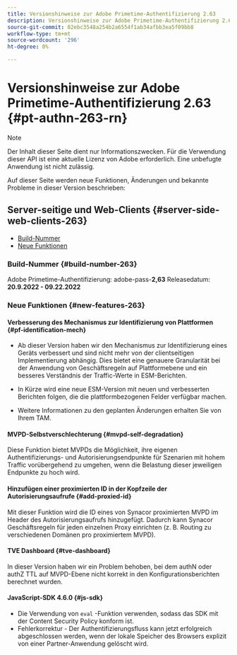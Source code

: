 ```yaml
---
title: Versionshinweise zur Adobe Primetime-Authentifizierung 2.63
description: Versionshinweise zur Adobe Primetime-Authentifizierung 2.63
source-git-commit: 02ebc3548a254b2a6554f1ab34afbb3ea5f09bb8
workflow-type: tm+mt
source-wordcount: '296'
ht-degree: 0%

---
```


# Versionshinweise zur Adobe Primetime-Authentifizierung 2.63 {#pt-authn-263-rn}

>[!NOTE]
>
>Der Inhalt dieser Seite dient nur Informationszwecken. Für die Verwendung dieser API ist eine aktuelle Lizenz von Adobe erforderlich. Eine unbefugte Anwendung ist nicht zulässig.

Auf dieser Seite werden neue Funktionen, Änderungen und bekannte Probleme in dieser Version beschrieben:

## Server-seitige und Web-Clients {#server-side-web-clients-263}

* [Build-Nummer](#build-number)
* [Neue Funktionen](#new-features)

### Build-Nummer {#build-number-263}

Adobe Primetime-Authentifizierung: adobe-pass-**2,63**
Releasedatum: **20.9.2022 - 09.22.2022**

### Neue Funktionen {#new-features-263}

#### Verbesserung des Mechanismus zur Identifizierung von Plattformen {#pf-identification-mech}

* Ab dieser Version haben wir den Mechanismus zur Identifizierung eines Geräts verbessert und sind nicht mehr von der clientseitigen Implementierung abhängig. Dies bietet eine genauere Granularität bei der Anwendung von Geschäftsregeln auf Plattformebene und ein besseres Verständnis der Traffic-Werte in ESM-Berichten.

* In Kürze wird eine neue ESM-Version mit neuen und verbesserten Berichten folgen, die die plattformbezogenen Felder verfügbar machen.

* Weitere Informationen zu den geplanten Änderungen erhalten Sie von Ihrem TAM.

#### MVPD-Selbstverschlechterung {#mvpd-self-degradation}

Diese Funktion bietet MVPDs die Möglichkeit, ihre eigenen Authentifizierungs- und Autorisierungsendpunkte für Szenarien mit hohem Traffic vorübergehend zu umgehen, wenn die Belastung dieser jeweiligen Endpunkte zu hoch wird.


#### Hinzufügen einer proximierten ID in der Kopfzeile der Autorisierungsaufrufe {#add-proxied-id}

Mit dieser Funktion wird die ID eines von Synacor proximierten MVPD im Header des Autorisierungsaufrufs hinzugefügt. Dadurch kann Synacor Geschäftsregeln für jeden einzelnen Proxy einrichten (z. B. Routing zu verschiedenen Domänen pro proximiertem MVPD).


#### TVE Dashboard {#tve-dashboard}

In dieser Version haben wir ein Problem behoben, bei dem authN oder authZ TTL auf MVPD-Ebene nicht korrekt in den Konfigurationsberichten berechnet wurden.


#### JavaScript-SDK 4.6.0 {#js-sdk}

* Die Verwendung von `eval` -Funktion verwenden, sodass das SDK mit der Content Security Policy konform ist.
* Fehlerkorrektur - Der Authentifizierungsfluss kann jetzt erfolgreich abgeschlossen werden, wenn der lokale Speicher des Browsers explizit von einer Partner-Anwendung gelöscht wird.
